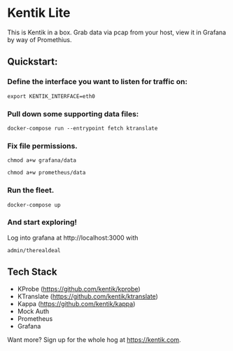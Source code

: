 # Kentik Lite

This is Kentik in a box. Grab data via pcap from your host, view it in Grafana by way of Promethius.

## Quickstart:

### Define the interface you want to listen for traffic on:
`export KENTIK_INTERFACE=eth0`

### Pull down some supporting data files:
`docker-compose run --entrypoint fetch ktranslate`

### Fix file permissions.
`chmod a+w grafana/data`

`chmod a+w prometheus/data`

### Run the fleet.
`docker-compose up`

### And start exploring!
Log into grafana at http://localhost:3000 with

`admin/therealdeal`

## Tech Stack
* KProbe (https://github.com/kentik/kprobe)
* KTranslate (https://github.com/kentik/ktranslate)
* Kappa (https://github.com/kentik/kappa)
* Mock Auth
* Prometheus
* Grafana

Want more? Sign up for the whole hog at https://kentik.com.
